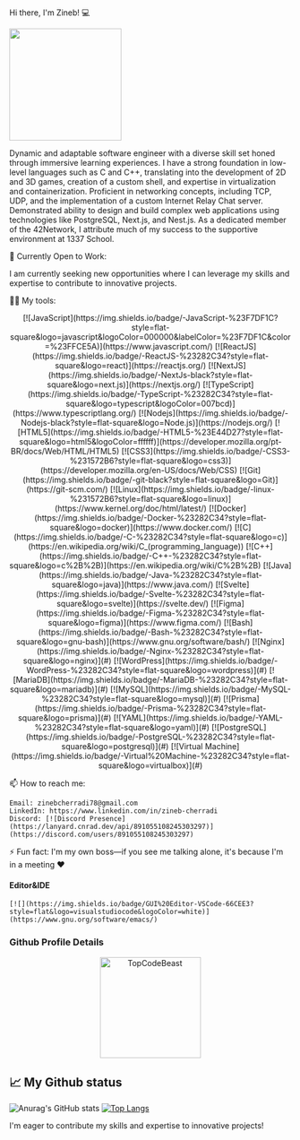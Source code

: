 Hi there, I'm Zineb! :computer:

<img align='center' src='https://user-images.githubusercontent.com/5713670/87202985-820dcb80-c2b6-11ea-9f56-7ec461c497c3.gif' width='200"'>

Dynamic and adaptable software engineer with a diverse skill set honed through immersive learning experiences. I have a strong foundation in low-level languages such as C and C++, translating into the development of 2D and 3D games, creation of a custom shell, and expertise in virtualization and containerization. Proficient in networking concepts, including TCP, UDP, and the implementation of a custom Internet Relay Chat server. Demonstrated ability to design and build complex web applications using technologies like PostgreSQL, Next.js, and Nest.js. As a dedicated member of the 42Network, I attribute much of my success to the supportive environment at 1337 School.

🚀 Currently Open to Work:

I am currently seeking new opportunities where I can leverage my skills and expertise to contribute to innovative projects.

👩‍💻 My tools:
<div align="center"> [![JavaScript](https://img.shields.io/badge/-JavaScript-%23F7DF1C?style=flat-square&logo=javascript&logoColor=000000&labelColor=%23F7DF1C&color=%23FFCE5A)](https://www.javascript.com/) [![ReactJS](https://img.shields.io/badge/-ReactJS-%23282C34?style=flat-square&logo=react)](https://reactjs.org/)  [![NextJS](https://img.shields.io/badge/-NextJs-black?style=flat-square&logo=next.js)](https://nextjs.org/) [![TypeScript](https://img.shields.io/badge/-TypeScript-%23282C34?style=flat-square&logo=typescript&logoColor=007bcd)](https://www.typescriptlang.org/) [![Nodejs](https://img.shields.io/badge/-Nodejs-black?style=flat-square&logo=Node.js)](https://nodejs.org/) [![HTML5](https://img.shields.io/badge/-HTML5-%23E44D27?style=flat-square&logo=html5&logoColor=ffffff)](https://developer.mozilla.org/pt-BR/docs/Web/HTML/HTML5) [![CSS3](https://img.shields.io/badge/-CSS3-%231572B6?style=flat-square&logo=css3)](https://developer.mozilla.org/en-US/docs/Web/CSS) [![Git](https://img.shields.io/badge/-git-black?style=flat-square&logo=Git)](https://git-scm.com/) [![Linux](https://img.shields.io/badge/-linux-%231572B6?style=flat-square&logo=linux)](https://www.kernel.org/doc/html/latest/) [![Docker](https://img.shields.io/badge/-Docker-%23282C34?style=flat-square&logo=docker)](https://www.docker.com/) 
  [![C](https://img.shields.io/badge/-C-%23282C34?style=flat-square&logo=c)](https://en.wikipedia.org/wiki/C_(programming_language)) 
  [![C++](https://img.shields.io/badge/-C++-%23282C34?style=flat-square&logo=c%2B%2B)](https://en.wikipedia.org/wiki/C%2B%2B) 
  [![Java](https://img.shields.io/badge/-Java-%23282C34?style=flat-square&logo=java)](https://www.java.com/) 
  [![Svelte](https://img.shields.io/badge/-Svelte-%23282C34?style=flat-square&logo=svelte)](https://svelte.dev/) 
  [![Figma](https://img.shields.io/badge/-Figma-%23282C34?style=flat-square&logo=figma)](https://www.figma.com/) 
  [![Bash](https://img.shields.io/badge/-Bash-%23282C34?style=flat-square&logo=gnu-bash)](https://www.gnu.org/software/bash/) [![Nginx](https://img.shields.io/badge/-Nginx-%23282C34?style=flat-square&logo=nginx)](#) [![WordPress](https://img.shields.io/badge/-WordPress-%23282C34?style=flat-square&logo=wordpress)](#) [![MariaDB](https://img.shields.io/badge/-MariaDB-%23282C34?style=flat-square&logo=mariadb)](#) [![MySQL](https://img.shields.io/badge/-MySQL-%23282C34?style=flat-square&logo=mysql)](#) [![Prisma](https://img.shields.io/badge/-Prisma-%23282C34?style=flat-square&logo=prisma)](#) [![YAML](https://img.shields.io/badge/-YAML-%23282C34?style=flat-square&logo=yaml)](#) [![PostgreSQL](https://img.shields.io/badge/-PostgreSQL-%23282C34?style=flat-square&logo=postgresql)](#) [![Virtual Machine](https://img.shields.io/badge/-Virtual%20Machine-%23282C34?style=flat-square&logo=virtualbox)](#)

</div>

📫 How to reach me:

    Email: zinebcherradi78@gmail.com
    LinkedIn: https://www.linkedin.com/in/zineb-cherradi
    Discord: [![Discord Presence](https://lanyard.cnrad.dev/api/891055108245303297)](https://discord.com/users/891055108245303297)

⚡ Fun fact:
    I'm my own boss—if you see me talking alone, it's because I'm in a meeting ❤️

#### Editor&IDE
    [![](https://img.shields.io/badge/GUI%20Editor-VSCode-66CEE3?style=flat&logo=visualstudiocode&logoColor=white)](https://www.gnu.org/software/emacs/)

### Github Profile Details
<p align="center"><img height="180em" src="https://github-profile-summary-cards.vercel.app/api/cards/profile-details?username=funke09&theme=github_dark" alt="TopCodeBeast" align = "center"/></p>

## 📈 My Github status

![Anurag's GitHub stats](https://github-readme-stats.vercel.app/api?username=funke09&show_icons=true&theme=radical)
[![Top Langs](https://github-readme-stats.vercel.app/api/top-langs/?username=funke09&layout=compact&theme=radical)](https://github.com/funk09/funk09/blob/main/README.md)

I'm eager to contribute my skills and expertise to innovative projects!
